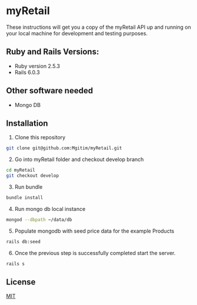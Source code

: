 # myRetail

These instructions will get you a copy of the myRetail API up and running on your local machine for development and testing purposes.

## Ruby and Rails Versions:
* Ruby version 2.5.3
* Rails 6.0.3

## Other software needed
* Mongo DB

## Installation
1. Clone this repository
```bash
git clone git@github.com:Mgitim/myRetail.git
```
2. Go into myRetail folder and checkout develop branch
```bash
cd myRetail
git checkout develop
```
3. Run bundle
```bash
bundle install
```
4. Run mongo db local instance
```bash
mongod --dbpath ~/data/db
```
5. Populate mongodb with seed price data for the example Products
```bash
rails db:seed
```
6. Once the previous step is successfully completed start the server.
```bash
rails s
```
## License
[MIT](https://choosealicense.com/licenses/mit/)
